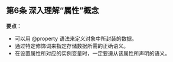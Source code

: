 ## 第6条 深入理解“属性”概念

**要点**：

* 可以用 @property 语法来定义对象中所封装的数据。
* 通过特定修饰词来指定存储数据所需的正确语义。
* 在设置属性所对应的实例变量时，一定要遵从该属性所声明的语义。
